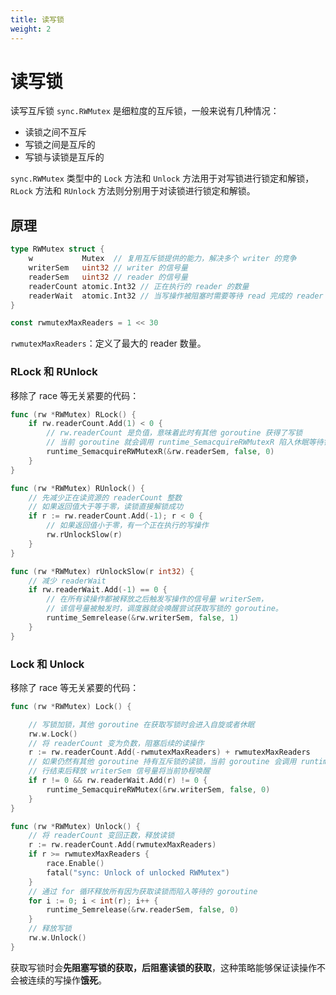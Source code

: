 ```yaml
---
title: 读写锁
weight: 2
---
```


# 读写锁

读写互斥锁 `sync.RWMutex` 是细粒度的互斥锁，一般来说有几种情况：

- 读锁之间不互斥
- 写锁之间是互斥的
- 写锁与读锁是互斥的

`sync.RWMutex` 类型中的 `Lock` 方法和 `Unlock` 方法用于对写锁进行锁定和解锁，`RLock` 方法和 `RUnlock` 方法则分别用于对读锁进行锁定和解锁。

## 原理

```go
type RWMutex struct {
	w           Mutex  // 复用互斥锁提供的能力，解决多个 writer 的竞争
	writerSem   uint32 // writer 的信号量
	readerSem   uint32 // reader 的信号量
	readerCount atomic.Int32 // 正在执行的 reader 的数量
	readerWait  atomic.Int32 // 当写操作被阻塞时需要等待 read 完成的 reader 的数量
}

const rwmutexMaxReaders = 1 << 30
```

`rwmutexMaxReaders`：定义了最大的 reader 数量。

### RLock 和 RUnlock

移除了 race 等无关紧要的代码：
```go
func (rw *RWMutex) RLock() {
	if rw.readerCount.Add(1) < 0 {
		// rw.readerCount 是负值，意味着此时有其他 goroutine 获得了写锁
		// 当前 goroutine 就会调用 runtime_SemacquireRWMutexR 陷入休眠等待锁的释放
		runtime_SemacquireRWMutexR(&rw.readerSem, false, 0)
	}
}

func (rw *RWMutex) RUnlock() {
	// 先减少正在读资源的 readerCount 整数
	// 如果返回值大于等于零，读锁直接解锁成功
	if r := rw.readerCount.Add(-1); r < 0 {
		// 如果返回值小于零，有一个正在执行的写操作
		rw.rUnlockSlow(r)
	}
}

func (rw *RWMutex) rUnlockSlow(r int32) {
	// 减少 readerWait
	if rw.readerWait.Add(-1) == 0 {
        // 在所有读操作都被释放之后触发写操作的信号量 writerSem，
		// 该信号量被触发时，调度器就会唤醒尝试获取写锁的 goroutine。
		runtime_Semrelease(&rw.writerSem, false, 1)
	}
}
```

### Lock 和 Unlock

移除了 race 等无关紧要的代码：

```go
func (rw *RWMutex) Lock() {

	// 写锁加锁，其他 goroutine 在获取写锁时会进入自旋或者休眠
	rw.w.Lock()
	// 将 readerCount 变为负数，阻塞后续的读操作
	r := rw.readerCount.Add(-rwmutexMaxReaders) + rwmutexMaxReaders
	// 如果仍然有其他 goroutine 持有互斥锁的读锁，当前 goroutine 会调用 runtime_SemacquireRWMutex 进入休眠状态等待所有读锁所有者执
	// 行结束后释放 writerSem 信号量将当前协程唤醒
	if r != 0 && rw.readerWait.Add(r) != 0 {
		runtime_SemacquireRWMutex(&rw.writerSem, false, 0)
	}
}

func (rw *RWMutex) Unlock() {
	// 将 readerCount 变回正数，释放读锁
	r := rw.readerCount.Add(rwmutexMaxReaders)
	if r >= rwmutexMaxReaders {
		race.Enable()
		fatal("sync: Unlock of unlocked RWMutex")
	}
	// 通过 for 循环释放所有因为获取读锁而陷入等待的 goroutine
	for i := 0; i < int(r); i++ {
		runtime_Semrelease(&rw.readerSem, false, 0)
	}
	// 释放写锁
	rw.w.Unlock()
}
```

获取写锁时会**先阻塞写锁的获取，后阻塞读锁的获取**，这种策略能够保证读操作不会被连续的写操作**饿死**。